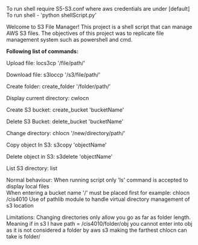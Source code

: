 To run shell require S5-S3.conf where aws credentials are under [default]
To run shell - 'python shellScript.py'

Welcome to S3 File Manager!
This project is a shell script that can manage AWS S3 files.
The objectives of this project was to replicate file management system such as powershell and cmd.

**Following list of commands:**

Upload file: locs3cp '/file/path/'

Download file: s3loccp '/s3/file/path/'

Create folder: create_folder '/folder/path/'

Display current directory: cwlocn

Create S3 bucket: create_bucket 'bucketName'

Delete S3 Bucket: delete_bucket 'bucketName'

Change directory: chlocn '/new/directory/path/'

Copy object In S3: s3copy 'objectName'

Delete object in S3: s3delete 'objectName'

List S3 directory: list


Normal behaviour: 
When running script only 'ls' command is accepted to display local files  
When entering a bucket name '/' must be placed first for example: chlocn /cis4010
Use of pathlib module to handle virtual directory management of s3 location

Limitations:
Changing directories only allow you go as far as folder length. Meaning if in s3 I have path = /cis4010/folder/obj
you cannot enter into obj as it is not considered a folder by aws s3 making the farthest chlocn can take is folder/
